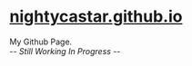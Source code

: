 # [nightycastar.github.io](https://nightycastar.github.io)
My Github Page.<br>
-- *Still Working In Progress* --
